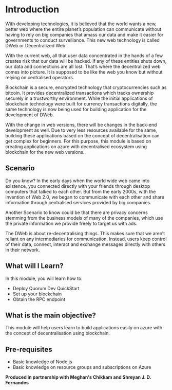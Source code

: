 # Introduction

With developing technologies, it is believed that the world wants a new, better web where the entire planet’s population can communicate without having to rely on big companies that amass our data and make it easier for governments to conduct surveillance. This new web technology is called DWeb or Decentralized Web. 

With the current web, all that user data concentrated in the hands of a few creates risk that our data will be hacked. If any of these entities shuts down, our data and connections are all lost.  That’s where the decentralized web comes into picture. It is supposed to be like the web you know but without relying on centralised operators.

Blockchain is a secure, encrypted technology that cryptocurrencies such as bitcoin. It provides decentralized transactions which tracks ownership securely in a trustworthy environment. While the initial applications of blockchain technology were built for currency transactions digitally, the same technology is now being used for building application for the development of DWeb. 

With the change in web versions, there will be changes in the back-end development as well. Due to very less resources available for the same, building these applications based on the concept of decentralisation can get complex for beginners. For this purpose, this module is based on creating applications on azure with decentralised ecosystem using blockchain for the new web versions. 

## Scenario

Do you know? In the early days when the world wide web came into existence, you connected directly with your friends through desktop computers that talked to each other. But from the early 2000s, with the invention of Web 2.0, we began to communicate with each other and share information through centralised services provided by big companies.

Another Scenario to know could be that there are privacy concerns stemming from the business models of many of the companies, which use the private information we provide freely to target us with ads.

The DWeb is about re-decentralising things. This makes sure that we aren’t reliant on any intermediaries for communication. Instead, users keep control of their data, connect, interact and exchange messages directly with others in their network.
 
## What will I Learn?

In this module, you will learn how to:

- Deploy Quorum Dev QuickStart
- Set up your blockchain
- Obtain the RPC endpoint

## What is the main objective?

This module will help users learn to build applications easily on azure with the concept of decentralisation using blockchain.

## Pre-requisites

- Basic knowledge of Node.js
- Basic knowledge on resource groups and subscriptions on Azure


**Produced in partnership with Meghan's Chikkam and Shreyan J. D. Fernandes**
